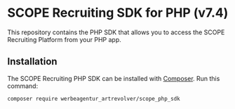 # SCOPE Recruiting SDK for PHP (v7.4)

This repository contains the PHP SDK that allows you to access the SCOPE Recruiting Platform from your PHP app.

## Installation

The SCOPE Recruiting PHP SDK can be installed with [Composer](https://getcomposer.org/). Run this command:

```sh
composer require werbeagentur_artrevolver/scope_php_sdk
```
